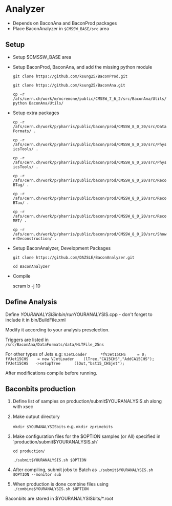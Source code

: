 # Analyzer

 * Depends on BaconAna and BaconProd packages
 * Place BaconAnalyzer in `$CMSSW_BASE/src` area

Setup
-------------
 * Setup $CMSSW_BASE area
 * Setup BaconProd, BaconAna, and add the missing python module
	
    `git clone https://github.com/ksung25/BaconProd.git`

    `git clone https://github.com/ksung25/BaconAna.git`

    `cp -r /afs/cern.ch/work/m/mcremone/public/CMSSW_7_6_2/src/BaconAna/Utils/python BaconAna/Utils/`

 * Setup extra packages

    `cp -r /afs/cern.ch/work/p/pharris/public/bacon/prod/CMSSW_8_0_20/src/DataFormats/ .`

    `cp -r /afs/cern.ch/work/p/pharris/public/bacon/prod/CMSSW_8_0_20/src/PhysicsTools/ .`

    `cp -r /afs/cern.ch/work/p/pharris/public/bacon/prod/CMSSW_8_0_20/src/PhysicsTools/ .`

    `cp -r /afs/cern.ch/work/p/pharris/public/bacon/prod/CMSSW_8_0_20/src/RecoBTag/ .`

    `cp -r /afs/cern.ch/work/p/pharris/public/bacon/prod/CMSSW_8_0_20/src/RecoBTau/ .`

    `cp -r /afs/cern.ch/work/p/pharris/public/bacon/prod/CMSSW_8_0_20/src/RecoMET/ .`

    `cp -r /afs/cern.ch/work/p/pharris/public/bacon/prod/CMSSW_8_0_20/src/ShowerDeconstruction/ .`

 * Setup BaconAnalyzer, Development Packages

    `git clone https://github.com/DAZSLE/BaconAnalyzer.git`

    `cd BaconAnalyzer`

 * Compile

   scram b -j 10

Define Analysis
----------
Define $YOURANALYSIS in bin/run$YOURANALYSIS.cpp - don't forget to include it in bin/BuildFile.xml

Modify it according to your analysis preselection.

Triggers are listed in 	    
	 `/src/BaconAna/DataFormats/data/HLTFile_25ns`	

For other types of Jets  e.g:
    `VJetLoader      *fVJet15CHS     = 0;`
    `fVJet15CHS    = new VJetLoader    (lTree,"CA15CHS","AddCA15CHS");`
    `fVJet15CHS   ->setupTree      (lOut,"bst15_CHSjet");`

After modifications compile before running.

Baconbits production
-----------
1) Define list of samples on production/submit$YOURANALYSIS.sh along with xsec

2) Make output directory

   `mkdir $YOURANALYSISbits` e.g. `mkdir zprimebits`

3) Make configuration files for the $OPTION samples (or All) specified in `production/submit$YOURANALYSIS.sh`

   `cd production/`
   
   `./submit$YOURANALYSIS.sh $OPTION`

4) After compiling, submit jobs to Batch as 
   `./submit$YOURANALYSIS.sh $OPTION --monitor sub`

5) When production is done combine files using
   `./combine$YOURANALYSIS.sh $OPTION`

Baconbits are stored in $YOURANALYSISbits/*.root
